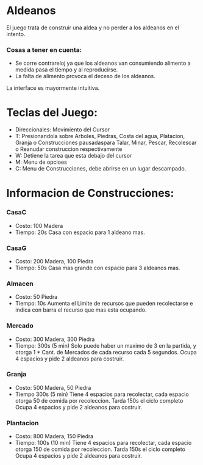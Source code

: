# Aldeanos
El juego trata de construir una aldea y no perder a los aldeanos en el intento.

### Cosas a tener en cuenta:
- Se corre contrareloj ya que los aldeanos van consumiendo alimento a medida pasa el tiempo y al reproducirse.
- La falta de alimento provoca el deceso de los aldeanos.

La interface es mayormente intuitiva.

# Teclas del Juego:

- Direccionales: Movimiento del Cursor
- T: Presionandola sobre Arboles, Piedras, Costa del agua, Platacion, Granja o Construcciones pausadaspara Talar, Minar, Pescar, Recolescar o Reanudar construccion respectivamente 
- W: Detiene la tarea que esta debajo del cursor
- M: Menu de opcioes
- C: Menu de Construcciones, debe abrirse en un lugar descampado.

# Informacion de Construcciones:

### CasaC
- Costo: 100 Madera
- Tiempo: 20s
Casa con espacio para 1 aldeano mas.

### CasaG
- Costo: 200 Madera, 100 Piedra
- Tiempo: 50s
Casa mas grande con espacio para 3 aldeanos mas.

### Almacen
- Costo: 50 Piedra
- Tiempo: 10s
Aumenta el Limite de recursos que pueden recolectarse e indica con barra el recurso que mas esta ocupando.

### Mercado
- Costo: 300 Madera, 300 Piedra
- Tiempo: 300s (5 min)
Solo puede haber un maximo de 3 en la partida, y otorga 1 * Cant. de Mercados de cada recurso cada 5 segundos.
Ocupa 4 espacios y pide 2 aldeanos para costruir. 

### Granja
- Costo: 500 Madera, 50 Piedra
- Tiempo 300s (5 min)
Tiene 4 espacios para recolectar, cada espacio otorga 50 de comida por recoleccion. Tarda 150s el ciclo completo
Ocupa 4 espacios y pide 2 aldeanos para costruir.

### Plantacion
- Costo: 800 Madera, 150 Piedra
- Tiempo: 100s (10 min)
Tiene 4 espacios para recolectar, cada espacio otorga 150 de comida por recoleccion. Tarda 150s el ciclo completo
Ocupa 4 espacios y pide 2 aldeanos para costruir.

